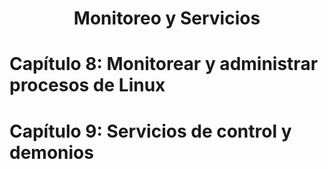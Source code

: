 <div align="center">

# Monitoreo y Servicios

</div>


# Capítulo 8: Monitorear y administrar procesos de Linux




# Capítulo 9: Servicios de control y demonios
